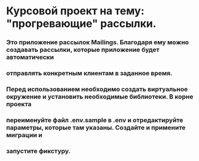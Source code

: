 # Курсовой проект на тему: "прогревающие" рассылки.

### Это приложение рассылок Mailings. Благодаря ему можно создавать рассылки, которые приложение будет автоматически
### отправлять конкретным клиентам в заданное время.

### Перед использованием необходимо создать виртуальное окружение и установить необходимые библиотеки. В корне проекта
### переименуйте файл .env.sample в .env и отредактируйте параметры, которые там указаны. Создайте и примените миграции и
### запустите фикстуру.
